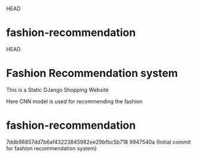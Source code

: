  HEAD
# fashion-recommendation

 HEAD
# Fashion Recommendation system
This is a Static DJango Shopping Website

Here CNN model is used for recommending the fashion 

# fashion-recommendation
 7ddb98857dd7b6af43223845982ee29bfbc5b718
 9947540a (Initial commit for fashion recommendation system)
